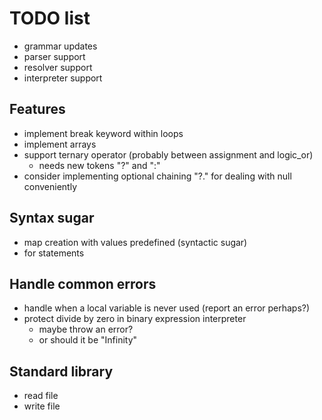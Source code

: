 # TODO list

* grammar updates
* parser support
* resolver support
* interpreter support

## Features

* implement break keyword within loops
* implement arrays
* support ternary operator (probably between assignment and logic_or)
    * needs new tokens "?" and ":"
* consider implementing optional chaining "?." for dealing with null conveniently

## Syntax sugar

* map creation with values predefined (syntactic sugar)
* for statements

## Handle common errors

* handle when a local variable is never used (report an error perhaps?)
* protect divide by zero in binary expression interpreter
    * maybe throw an error?
    * or should it be "Infinity"

## Standard library

* read file
* write file
